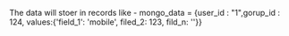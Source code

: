 The data will stoer in records like - 
mongo_data = {user_id :  "1",gorup_id : 124, values:{'field_1': 'mobile', filed_2: 123, fild_n: ''}}